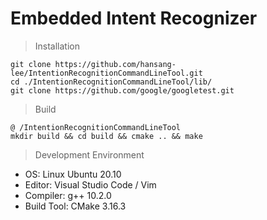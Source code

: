 # Embedded Intent Recognizer

> Installation
```
git clone https://github.com/hansang-lee/IntentionRecognitionCommandLineTool.git
cd ./IntentionRecognitionCommandLineTool/lib/
git clone https://github.com/google/googletest.git
```

> Build
```
@ /IntentionRecognitionCommandLineTool
mkdir build && cd build && cmake .. && make
```

> Development Environment
* OS: Linux Ubuntu 20.10
* Editor: Visual Studio Code / Vim
* Compiler: g++ 10.2.0
* Build Tool: CMake 3.16.3
